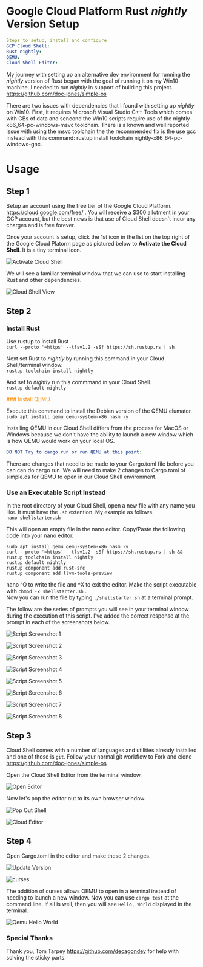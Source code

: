# Google Cloud Platform Rust *nightly* Version Setup
```yaml
Steps to setup, install and configure  
GCP Cloud Shell:  
Rust nightly:  
QEMU:  
Cloud Shell Editor:  
```
  
My journey with setting up an alternative dev environment for running the *nightly* version of Rust began with the goal of running it on my Win10 machine. I needed to run *nightly* in support of building this project.  https://github.com/doc-jones/simple-os  
  
There are two issues with dependencies that I found with setting up *nightly* on Win10. First, it requires Microsoft Visual Studio C++ Tools which comes with GBs of data and sencond the Win10 scripts require use of the nightly-x86_64-pc-windows-msvc toolchain.  There is a known and well reported issue with using the msvc toolchain the the recommended fix is the use gcc instead with this command:  rustup install toolchain nightly-x86_64-pc-windows-gnc.  

# Usage  

## Step 1  

Setup an account using the free tier of the Google Cloud Platform. https://cloud.google.com/free/ . You will receive a $300 allotment in your GCP account, but the best news is that use of Cloud Shell doesn't incur any charges and is free forever.  

Once your account is setup, click the 1st icon in the list on the top right of the Google Cloud Platorm page as pictured below to **Activate the Cloud Shell**. It is a tiny terminal icon.  

![Activate Cloud Shell](https://user-images.githubusercontent.com/37349558/107147554-b3b64600-691c-11eb-8fd2-0b576af2da11.png)  

We will see a familiar terminal window that we can use to start installing Rust and other dependencies.  

![Cloud Shell View](https://user-images.githubusercontent.com/37349558/107151882-06026180-6933-11eb-99b2-640628512192.png)  

## Step 2

### Install Rust
  
Use rustup to install Rust  
`curl --proto '=https' --tlsv1.2 -sSf https://sh.rustup.rs | sh`  

Next set Rust to *nightly* by running this command in your Cloud Shell/terminal window.  
`rustup toolchain install nightly`

And set to *nightly* run this commmand in your Cloud Shell.  
`rustup default nightly`  

<span style="color: darkorange;">### Install QEMU</span>
  
Execute this command to install the Debian version of the QEMU elumator.  
`sudo apt install qemu qemu-system-x86 nasm -y`  
  
Installing QEMU in our Cloud Shell differs from the process for MacOS or Windows because we don't have the ability to launch a new window which is how QEMU would work on your local OS.
```yaml
DO NOT Try to cargo run or run QEMU at this point:
```  
  
There are changes that need to be made to your Cargo.toml file before you can can do cargo run. We will need to make 2 changes to Cargo.toml of simple.os for QEMU to open in our Cloud Shell environment.  
  
### Use an Executable Script Instead
  
In the root directory of your Cloud Shell, open a new file with any name you like. It must have the `.sh` extention.  My example as follows.  
`nano shellstarter.sh`  
  
This will open an empty file in the nano editor.  Copy/Paste the following code into your nano editor.  
```
sudo apt install qemu qemu-system-x86 nasm -y
curl --proto '=https' --tlsv1.2 -sSf https://sh.rustup.rs | sh &&
rustup toolchain install nightly
rustup default nightly
rustup component add rust-src
rustup component add llvm-tools-preview
```  
nano ^O to write the file and ^X to exit the editor. Make the script executable with `chmod -x shellstarter.sh` .  
Now you can run the file by typing `./shellstarter.sh` at a terminal prompt.  

The follow are the series of prompts you will see in your terminal window during the execution of this script.  I've added the correct response at the prompt in each of the screenshots below.  

![Script Screenshot 1](https://user-images.githubusercontent.com/37349558/107191485-3ccf8a80-69ba-11eb-9cab-3d982f48c8c7.png)
  
![Script Screenshot 2](https://user-images.githubusercontent.com/37349558/107191482-3c36f400-69ba-11eb-892e-d8299b708bf7.png)
  
![Script Screenshot 3](https://user-images.githubusercontent.com/37349558/107191481-3c36f400-69ba-11eb-8375-d5c34805db01.png)
  
![Script Screenshot 4](https://user-images.githubusercontent.com/37349558/107191479-3c36f400-69ba-11eb-8041-148ab8a3516c.png)
  
![Script Screenshot 5](https://user-images.githubusercontent.com/37349558/107191478-3c36f400-69ba-11eb-820d-6e5e79e06798.png)
  
![Script Screenshot 6](https://user-images.githubusercontent.com/37349558/107191488-3ccf8a80-69ba-11eb-85f5-d9030161a133.png)
  
![Script Screenshot 7](https://user-images.githubusercontent.com/37349558/107191487-3ccf8a80-69ba-11eb-9e96-dc4f986d0e66.png)
  
![Script Screenshot 8](https://user-images.githubusercontent.com/37349558/107191486-3ccf8a80-69ba-11eb-9282-7e90479788ee.png)
  
## Step 3  
  
Cloud Shell comes with a number of languages and utilities already installed and one of those is `git`.  Follow your normal git workflow to Fork and clone https://github.com/doc-jones/simple-os   
  
Open the Cloud Shell Editor from the terminal window.  
  
![Open Editor](https://user-images.githubusercontent.com/37349558/107153253-7365c080-693a-11eb-8ae5-db2e124c2929.png)
  
Now let's pop the editor out to its own browser window.  
  
![Pop Out Shell](https://user-images.githubusercontent.com/37349558/107153363-1ae2f300-693b-11eb-852f-762a4a852eb6.png)
  
![Cloud Editor](https://user-images.githubusercontent.com/37349558/107153420-875df200-693b-11eb-99b9-a2a6c58e2107.png)
  
## Step 4
  
Open Cargo.toml in the editor and make these 2 changes.  
  
![Update Version](https://user-images.githubusercontent.com/37349558/107153570-40243100-693c-11eb-8572-1bff54c9dd41.png)

![curses](https://user-images.githubusercontent.com/37349558/107153656-b2951100-693c-11eb-95b9-efdc72aa08c6.png)
  
The addition of curses allows QEMU to open in a terminal instead of needing to launch a new window.  Now you can use `cargo test` at the command line. If all is well, then you will see `Hello, World` displayed in the terminal.  
  
![Qemu Hello World](https://user-images.githubusercontent.com/37349558/107153969-5206d380-693e-11eb-960a-90c2ad32ebff.png)

### Special Thanks
  
Thank you, Tom Tarpey https://github.com/decagondev for help with solving the sticky parts.
